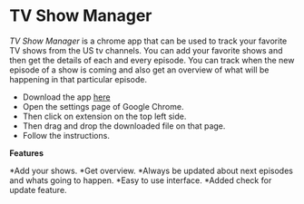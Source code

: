TV Show Manager
===============

*TV Show Manager* is a chrome app that can be used to track your favorite TV shows from the US tv channels. You can add your favorite shows and then get the details of each and every episode. You can track when the new episode of a show is coming and also get an overview of what will be happening in that particular episode.

* Download the app [here](https://raw.github.com/brijeshb42/tvm/master/tvm.crx)
* Open the settings page of Google Chrome.
* Then click on extension on the top left side.
* Then drag and drop the downloaded file on that page.
* Follow the instructions.

**Features**

*Add your shows.
*Get overview.
*Always be updated about next episodes and whats going to happen.
*Easy to use interface.
*Added check for update feature.